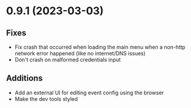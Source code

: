 # 0.9.1 (2023-03-03)

## Fixes

- Fix crash that occurred when loading the main menu when a non-http network error happened (like no internet/DNS issues)
- Don't crash on malformed credentials input

## Additions

- Add an external UI for editing event config using the browser
- Make the dev tools styled
